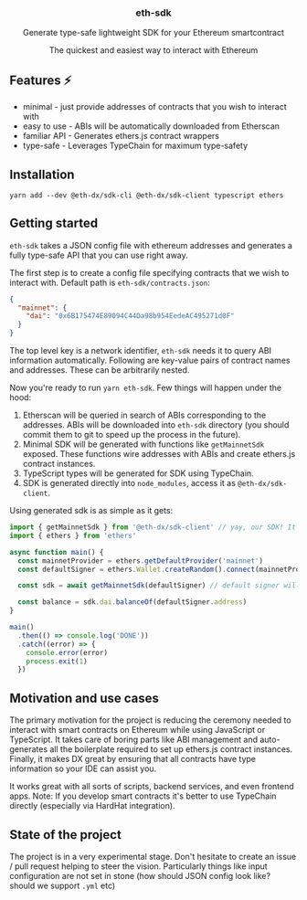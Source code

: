 <p align="center">
  <h3 align="center">eth-sdk</h3>
  <p align="center">Generate type-safe lightweight SDK for your Ethereum smartcontract</p>
  <p align="center">The quickest and easiest way to interact with Ethereum</p>
</p>

## Features ⚡

- minimal - just provide addresses of contracts that you wish to interact with
- easy to use - ABIs will be automatically downloaded from Etherscan
- familiar API - Generates ethers.js contract wrappers
- type-safe - Leverages TypeChain for maximum type-safety

## Installation

```
yarn add --dev @eth-dx/sdk-cli @eth-dx/sdk-client typescript ethers
```

## Getting started

`eth-sdk` takes a JSON config file with ethereum addresses and generates a fully type-safe API that you can use right
away.

The first step is to create a config file specifying contracts that we wish to interact with. Default path is
`eth-sdk/contracts.json`:

```json
{
  "mainnet": {
    "dai": "0x6B175474E89094C44Da98b954EedeAC495271d0F"
  }
}
```

The top level key is a network identifier, `eth-sdk` needs it to query ABI information automatically. Following are
key-value pairs of contract names and addresses. These can be arbitrarily nested.

Now you're ready to run `yarn eth-sdk`. Few things will happen under the hood:

1. Etherscan will be queried in search of ABIs corresponding to the addresses. ABIs will be downloaded into `eth-sdk`
   directory (you should commit them to git to speed up the process in the future).
2. Minimal SDK will be generated with functions like `getMainnetSdk` exposed. These functions wire addresses with ABIs
   and create ethers.js contract instances.
3. TypeScript types will be generated for SDK using TypeChain.
4. SDK is generated directly into `node_modules`, access it as `@eth-dx/sdk-client`.

Using generated sdk is as simple as it gets:

```typescript
import { getMainnetSdk } from '@eth-dx/sdk-client' // yay, our SDK! It's tailored especially for our needs
import { ethers } from 'ethers'

async function main() {
  const mainnetProvider = ethers.getDefaultProvider('mainnet')
  const defaultSigner = ethers.Wallet.createRandom().connect(mainnetProvider)

  const sdk = await getMainnetSdk(defaultSigner) // default signer will be wired with all contract instances

  const balance = sdk.dai.balanceOf(defaultSigner.address)
}

main()
  .then(() => console.log('DONE'))
  .catch((error) => {
    console.error(error)
    process.exit(1)
  })
```

## Motivation and use cases

The primary motivation for the project is reducing the ceremony needed to interact with smart contracts on Ethereum
while using JavaScript or TypeScript. It takes care of boring parts like ABI management and auto-generates all the
boilerplate required to set up ethers.js contract instances. Finally, it makes DX great by ensuring that all contracts
have type information so your IDE can assist you.

It works great with all sorts of scripts, backend services, and even frontend apps. Note: If you develop smart contracts
it's better to use TypeChain directly (especially via HardHat integration).

## State of the project

The project is in a very experimental stage. Don't hesitate to create an issue / pull request helping to steer the
vision. Particularly things like input configuration are not set in stone (how should JSON config look like? should we
support `.yml` etc)
